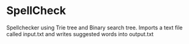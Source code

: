 # SpellCheck
Spellchecker using Trie tree and Binary search tree. Imports a text file called input.txt and writes suggested words into output.txt
